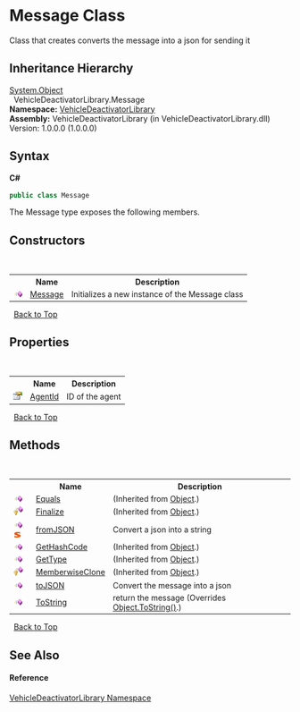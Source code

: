 # Message Class
 

Class that creates converts the message into a json for sending it


## Inheritance Hierarchy
<a href="http://msdn2.microsoft.com/en-us/library/e5kfa45b" target="_blank">System.Object</a><br />&nbsp;&nbsp;VehicleDeactivatorLibrary.Message<br />
**Namespace:**&nbsp;<a href="c43cf6ee-03f1-a316-7662-e98af57d389b">VehicleDeactivatorLibrary</a><br />**Assembly:**&nbsp;VehicleDeactivatorLibrary (in VehicleDeactivatorLibrary.dll) Version: 1.0.0.0 (1.0.0.0)

## Syntax

**C#**<br />
``` C#
public class Message
```

The Message type exposes the following members.


## Constructors
&nbsp;<table><tr><th></th><th>Name</th><th>Description</th></tr><tr><td>![Public method](media/pubmethod.gif "Public method")</td><td><a href="06fb0ff9-908c-1f44-acfd-2d4ddbfe8c16">Message</a></td><td>
Initializes a new instance of the Message class</td></tr></table>&nbsp;
<a href="#message-class">Back to Top</a>

## Properties
&nbsp;<table><tr><th></th><th>Name</th><th>Description</th></tr><tr><td>![Public property](media/pubproperty.gif "Public property")</td><td><a href="6fc385ec-39af-1004-7a75-a3ef0a804051">AgentId</a></td><td>
ID of the agent</td></tr></table>&nbsp;
<a href="#message-class">Back to Top</a>

## Methods
&nbsp;<table><tr><th></th><th>Name</th><th>Description</th></tr><tr><td>![Public method](media/pubmethod.gif "Public method")</td><td><a href="http://msdn2.microsoft.com/en-us/library/bsc2ak47" target="_blank">Equals</a></td><td> (Inherited from <a href="http://msdn2.microsoft.com/en-us/library/e5kfa45b" target="_blank">Object</a>.)</td></tr><tr><td>![Protected method](media/protmethod.gif "Protected method")</td><td><a href="http://msdn2.microsoft.com/en-us/library/4k87zsw7" target="_blank">Finalize</a></td><td> (Inherited from <a href="http://msdn2.microsoft.com/en-us/library/e5kfa45b" target="_blank">Object</a>.)</td></tr><tr><td>![Public method](media/pubmethod.gif "Public method")![Static member](media/static.gif "Static member")</td><td><a href="e5be0ddb-3259-b051-6833-54ed5f1d0aa9">fromJSON</a></td><td>
Convert a json into a string</td></tr><tr><td>![Public method](media/pubmethod.gif "Public method")</td><td><a href="http://msdn2.microsoft.com/en-us/library/zdee4b3y" target="_blank">GetHashCode</a></td><td> (Inherited from <a href="http://msdn2.microsoft.com/en-us/library/e5kfa45b" target="_blank">Object</a>.)</td></tr><tr><td>![Public method](media/pubmethod.gif "Public method")</td><td><a href="http://msdn2.microsoft.com/en-us/library/dfwy45w9" target="_blank">GetType</a></td><td> (Inherited from <a href="http://msdn2.microsoft.com/en-us/library/e5kfa45b" target="_blank">Object</a>.)</td></tr><tr><td>![Protected method](media/protmethod.gif "Protected method")</td><td><a href="http://msdn2.microsoft.com/en-us/library/57ctke0a" target="_blank">MemberwiseClone</a></td><td> (Inherited from <a href="http://msdn2.microsoft.com/en-us/library/e5kfa45b" target="_blank">Object</a>.)</td></tr><tr><td>![Public method](media/pubmethod.gif "Public method")</td><td><a href="df164c6e-c8a0-c19a-9055-67625941a522">toJSON</a></td><td>
Convert the message into a json</td></tr><tr><td>![Public method](media/pubmethod.gif "Public method")</td><td><a href="5b80988f-7351-4cbc-6513-42d1421099dc">ToString</a></td><td>
return the message
 (Overrides <a href="http://msdn2.microsoft.com/en-us/library/7bxwbwt2" target="_blank">Object.ToString()</a>.)</td></tr></table>&nbsp;
<a href="#message-class">Back to Top</a>

## See Also


#### Reference
<a href="c43cf6ee-03f1-a316-7662-e98af57d389b">VehicleDeactivatorLibrary Namespace</a><br />